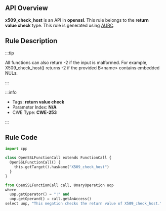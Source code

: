 ---
---


## API Overview
**x509_check_host** is an API in **openssl**. This rule belongs to the **return value check** type. This rule is generated using [AURC](../../tools/AURC).
## Rule Description

:::tip

All functions can also return -2 if the input is malformed. For example, X509_check_host() returns -2 if the provided B\<name\> contains embedded NULs.

:::

:::info

- Tags: **return value check**
- Parameter Index: **N/A**
- CWE Type: **CWE-253**

:::

## Rule Code
```python
import cpp

class OpenSSLFunctionCall extends FunctionCall {
  OpenSSLFunctionCall() {
    this.getTarget().hasName("X509_check_host")
  }
}

from OpenSSLFunctionCall call, UnaryOperation uop
where
  uop.getOperator() = "!" and
  uop.getOperand() = call.getAnAccess()
select uop, "This negation checks the return value of X509_check_host."
```